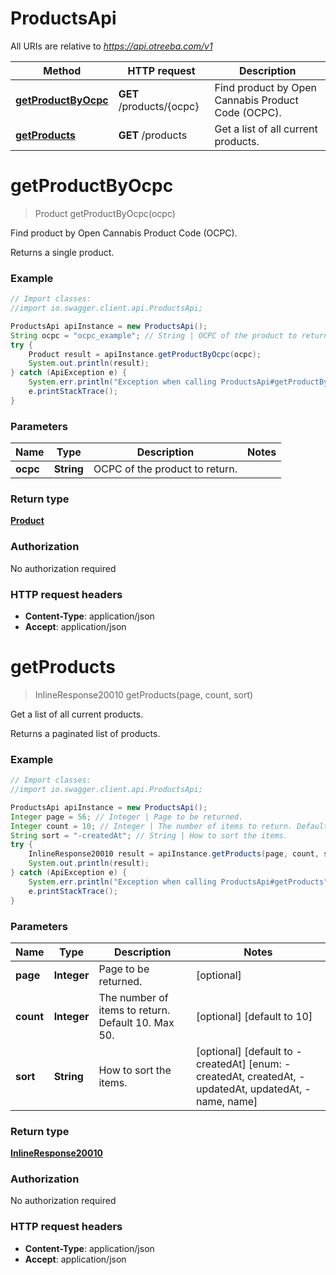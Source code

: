 # ProductsApi

All URIs are relative to *https://api.otreeba.com/v1*

Method | HTTP request | Description
------------- | ------------- | -------------
[**getProductByOcpc**](ProductsApi.md#getProductByOcpc) | **GET** /products/{ocpc} | Find product by Open Cannabis Product Code (OCPC).
[**getProducts**](ProductsApi.md#getProducts) | **GET** /products | Get a list of all current products.


<a name="getProductByOcpc"></a>
# **getProductByOcpc**
> Product getProductByOcpc(ocpc)

Find product by Open Cannabis Product Code (OCPC).

Returns a single product.

### Example
```java
// Import classes:
//import io.swagger.client.api.ProductsApi;

ProductsApi apiInstance = new ProductsApi();
String ocpc = "ocpc_example"; // String | OCPC of the product to return.
try {
    Product result = apiInstance.getProductByOcpc(ocpc);
    System.out.println(result);
} catch (ApiException e) {
    System.err.println("Exception when calling ProductsApi#getProductByOcpc");
    e.printStackTrace();
}
```

### Parameters

Name | Type | Description  | Notes
------------- | ------------- | ------------- | -------------
 **ocpc** | **String**| OCPC of the product to return. |

### Return type

[**Product**](Product.md)

### Authorization

No authorization required

### HTTP request headers

 - **Content-Type**: application/json
 - **Accept**: application/json

<a name="getProducts"></a>
# **getProducts**
> InlineResponse20010 getProducts(page, count, sort)

Get a list of all current products.

Returns a paginated list of products.

### Example
```java
// Import classes:
//import io.swagger.client.api.ProductsApi;

ProductsApi apiInstance = new ProductsApi();
Integer page = 56; // Integer | Page to be returned.
Integer count = 10; // Integer | The number of items to return. Default 10. Max 50.
String sort = "-createdAt"; // String | How to sort the items.
try {
    InlineResponse20010 result = apiInstance.getProducts(page, count, sort);
    System.out.println(result);
} catch (ApiException e) {
    System.err.println("Exception when calling ProductsApi#getProducts");
    e.printStackTrace();
}
```

### Parameters

Name | Type | Description  | Notes
------------- | ------------- | ------------- | -------------
 **page** | **Integer**| Page to be returned. | [optional]
 **count** | **Integer**| The number of items to return. Default 10. Max 50. | [optional] [default to 10]
 **sort** | **String**| How to sort the items. | [optional] [default to -createdAt] [enum: -createdAt, createdAt, -updatedAt, updatedAt, -name, name]

### Return type

[**InlineResponse20010**](InlineResponse20010.md)

### Authorization

No authorization required

### HTTP request headers

 - **Content-Type**: application/json
 - **Accept**: application/json

